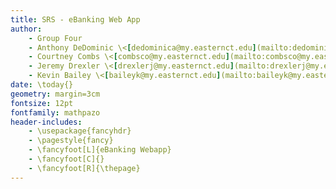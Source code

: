 ```yaml
---
title: SRS - eBanking Web App
author:
	- Group Four
	- Anthony DeDominic \<[dedominica@my.easternct.edu](mailto:dedominica@my.easternct.edu)\>
	- Courtney Combs \<[combsco@my.easternct.edu](mailto:combsco@my.easternct.edu)\>
	- Jeremy Drexler \<[drexlerj@my.easternct.edu](mailto:drexlerj@my.easternct.edu)\>
	- Kevin Bailey \<[baileyk@my.easternct.edu](mailto:baileyk@my.easternct.edu)\>
date: \today{}
geometry: margin=3cm
fontsize: 12pt
fontfamily: mathpazo
header-includes:
	- \usepackage{fancyhdr}
	- \pagestyle{fancy}
	- \fancyfoot[L]{eBanking Webapp}
	- \fancyfoot[C]{}
	- \fancyfoot[R]{\thepage}
---
```


